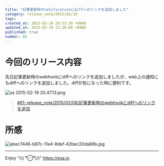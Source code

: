 ```yaml
---
title: "記事更新時のnotificationにdiffへのリンクを追加しました"
category: release_note/2015/02/19
tags: 
created_at: 2015-02-19 20:53:30 +0900
updated_at: 2015-02-19 23:38:06 +0900
published: true
number: 66
---
```


# 今回のリリース内容

先日記事更新時のwebhookにdiffへのリンクを追加しましたが、web上の通知にもdiffへのリンクを追加しました。diffが気になった時に便利です。

![ss 2015-02-19 20.47.13.png](https://img.esa.io/uploads/production/pictures/105/5134/image/37b84759cd2a3ea25b25c972068b7938.png)

> [#61: release_note/2015/02/08/記事更新時のwebhookにdiffへのリンクを追加](/posts/61) 

# 所感

![abec7446-b87c-11e4-8def-42bec20da88b.jpg](https://img.esa.io/uploads/production/pictures/105/5136/image/bc4a1c7b37b40016ea58cba884148b80.jpg)


---
Enjoy "(\\( ⁰⊖⁰)/)"
https://esa.io
